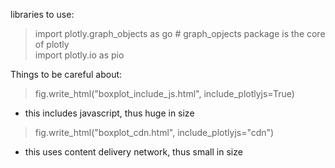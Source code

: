 libraries to use:
> import plotly.graph_objects as go   # graph_opjects package is the core of plotly  
> import plotly.io as pio
 
 
 
Things to be careful about:
> fig.write_html("boxplot_include_js.html", include_plotlyjs=True) 
  * this includes javascript, thus huge in size
> fig.write_html("boxplot_cdn.html", include_plotlyjs="cdn") 
  * this uses content delivery network, thus small in size
